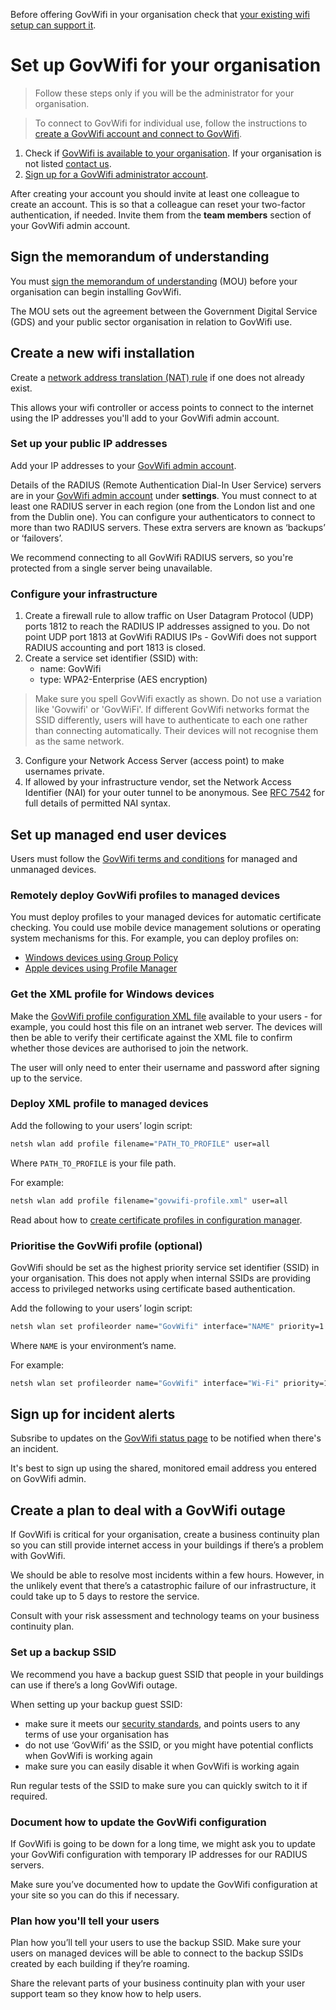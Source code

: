 Before offering GovWifi in your organisation check that [your existing wifi setup can support it](https://docs.wifi.service.gov.uk/requirements/).

# Set up GovWifi for your organisation

> Follow these steps only if you will be the administrator for your organisation.

> To connect to GovWifi for individual use, follow the instructions to [create a GovWifi account and connect to GovWifi](https://www.wifi.service.gov.uk/connect-to-govwifi/).

1. Check if [GovWifi is available to your organisation](https://www.wifi.service.gov.uk/connect-to-govwifi/organisations-using-govwifi/). If your organisation is not listed [contact us](https://admin.wifi.service.gov.uk/help/new/technical_support).
2. [Sign up for a GovWifi administrator account](https://admin.wifi.service.gov.uk/users/sign_up).

After creating your account you should invite at least one colleague to create an account. This is so that a colleague can reset your two-factor authentication, if needed. Invite them from the **team members** section of your GovWifi admin account.

## Sign the memorandum of understanding

You must [sign the memorandum of understanding](https://admin.wifi.service.gov.uk/mou) (MOU) before your organisation can begin installing GovWifi.

The MOU sets out the agreement between the Government Digital Service (GDS) and your public sector organisation in relation to GovWifi use.

## Create a new wifi installation

Create a [network address translation (NAT) rule](https://wiki.untangle.com/index.php/NAT_Rules) if one does not already exist.

This allows your wifi controller or access points to connect to the internet using the IP addresses you'll add to your GovWifi admin account.

### Set up your public IP addresses

Add your IP addresses to your [GovWifi admin account](https://admin.wifi.service.gov.uk/ips).

Details of the RADIUS (Remote Authentication Dial-In User Service) servers are in your [GovWifi admin account](https://admin.wifi.service.gov.uk/setup_instructions/initial) under **settings**. You must connect to at least one RADIUS server in each region (one from the London list and one from the Dublin one). You can configure your authenticators to connect to more than two RADIUS servers. These extra servers are known as ‘backups’ or ‘failovers’.

We recommend connecting to all GovWifi RADIUS servers, so you're protected from a single server being unavailable.

### Configure your infrastructure

1. Create a firewall rule to allow traffic on User Datagram Protocol (UDP) ports 1812 to reach the RADIUS IP addresses assigned to you. Do not point UDP port 1813 at GovWifi RADIUS IPs - GovWifi does not support RADIUS accounting and port 1813 is closed.
2. Create a service set identifier (SSID) with:
    * name: GovWifi
    * type: WPA2-Enterprise (AES encryption)

> Make sure you spell GovWifi exactly as shown. Do not use a variation like 'Govwifi' or 'GovWiFi'. If different GovWifi networks format the SSID differently, users will have to authenticate to each one rather than connecting automatically. Their devices will not recognise them as the same network.

3. Configure your Network Access Server (access point) to make usernames private.
4. If allowed by your infrastructure vendor, set the Network Access Identifier (NAI) for your outer tunnel to be
anonymous. See [RFC 7542](https://tools.ietf.org/html/rfc7542) for full details of permitted NAI syntax.

## Set up managed end user devices

Users must follow the [GovWifi terms and conditions](https://www.gov.uk/government/publications/terms-and-conditions-for-connecting-to-govwifi/terms-and-conditions-for-connecting-to-govwifi) for managed and unmanaged devices.

### Remotely deploy GovWifi profiles to managed devices

You must deploy profiles to your managed devices for automatic certificate checking. You could use mobile device
management solutions or operating system mechanisms for this. For example, you can deploy profiles on:

* [Windows devices using Group Policy](https://en.wikipedia.org/wiki/Group_Policy)
* [Apple devices using Profile Manager](https://support.apple.com/en-gb/profile-manager)

### Get the XML profile for Windows devices

Make the [GovWifi profile configuration XML file](https://docs.wifi.service.gov.uk/assets/govwifi-profile.xml) available
to your users - for example, you could host this file on an intranet web server. The devices will then be able to
verify their certificate against the XML file to confirm whether those devices are authorised to join the network.

The user will only need to enter their username and password after signing up to the service.

### Deploy XML profile to managed devices

Add the following to your users’ login script:

```sh
netsh wlan add profile filename="PATH_TO_PROFILE" user=all
```

Where `PATH_TO_PROFILE` is your file path.

For example:

```sh
netsh wlan add profile filename="govwifi-profile.xml" user=all
```

Read about how to [create certificate profiles in configuration manager](https://docs.microsoft.com/en-us/previous-versions/system-center/system-center-2012-R2/dn270541(v=technet.10)).

### Prioritise the GovWifi profile (optional)

GovWifi should be set as the highest priority service set identifier (SSID) in your organisation. This does not apply when internal SSIDs are providing access to privileged networks using certificate based authentication.

Add the following to your users’ login script:

```sh
netsh wlan set profileorder name="GovWifi" interface="NAME" priority=1
```

Where `NAME` is your environment’s name.

For example:

```sh
netsh wlan set profileorder name="GovWifi" interface="Wi-Fi" priority=1
```

## Sign up for incident alerts 

Subsribe to updates on the [GovWifi status page](https://status.wifi.service.gov.uk/) to be notified when there's an incident. 

It's best to sign up using the shared, monitored email address you entered on GovWifi admin. 

## Create a plan to deal with a GovWifi outage 

If GovWifi is critical for your organisation, create a business continuity plan so you can still provide internet access in your buildings if there’s a problem with GovWifi. 

We should be able to resolve most incidents within a few hours. However, in the unlikely event that there’s a catastrophic failure of our infrastructure, it could take up to 5 days to restore the service.

Consult with your risk assessment and technology teams on your business continuity plan. 

### Set up a backup SSID

We recommend you have a backup guest SSID that people in your buildings can use if there’s a long GovWifi outage. 

When setting up your backup guest SSID: 

- make sure it meets our [security standards](https://docs.wifi.service.gov.uk/requirements/#security), and points users to any terms of use your organisation has 
- do not use ‘GovWifi’ as the SSID, or you might have potential conflicts when GovWifi is working again 
- make sure you can easily disable it when GovWifi is working again 

Run regular tests of the SSID to make sure you can quickly switch to it if required.

### Document how to update the GovWifi configuration 

If GovWifi is going to be down for a long time, we might ask you to update your GovWifi configuration with temporary IP addresses for our RADIUS servers. 

Make sure you’ve documented how to update the GovWifi configuration at your site so you can do this if necessary.

### Plan how you'll tell your users 

Plan how you’ll tell your users to use the backup SSID. Make sure your users on managed devices will be able to connect to the backup SSIDs created by each building if they’re roaming.

Share the relevant parts of your business continuity plan with your user support team so they know how to help users.
